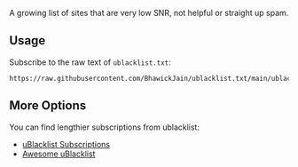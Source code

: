 A growing list of sites that are very low SNR, not helpful or straight up spam.

## Usage

Subscribe to the raw text of `ublacklist.txt`:
```
https://raw.githubusercontent.com/BhawickJain/ublacklist.txt/main/ublacklist.txt
```

## More Options

You can find lengthier subscriptions from ublacklist:
- [uBlacklist Subscriptions](https://iorate.github.io/ublacklist/subscriptions)
- [Awesome uBlacklist](https://github.com/rjaus/awesome-ublacklist)
